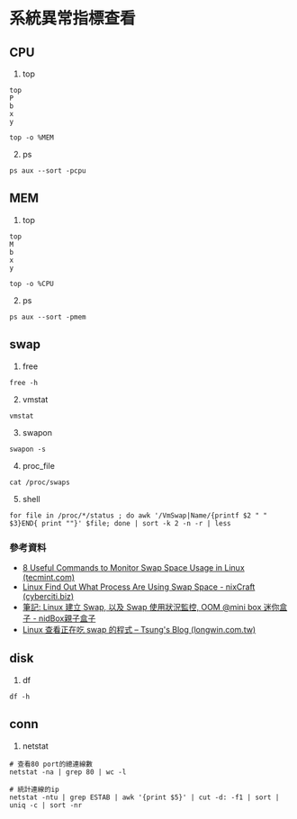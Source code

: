# 系統異常指標查看

## CPU

1. top
```shell
top
P
b
x
y
```

```shell
top -o %MEM
```

2. ps
```shell
ps aux --sort -pcpu
```


## MEM

1. top
```shell
top
M
b
x
y
```

```shell
top -o %CPU
```

2. ps
```shell
ps aux --sort -pmem
```



## swap

1. free
```shell
free -h
```

2. vmstat
```shell
vmstat
```

3. swapon
```shell
swapon -s
```

4. proc_file
```shell
cat /proc/swaps
```


5. shell
```shell
for file in /proc/*/status ; do awk '/VmSwap|Name/{printf $2 " " $3}END{ print ""}' $file; done | sort -k 2 -n -r | less
```

### 參考資料
* [8 Useful Commands to Monitor Swap Space Usage in Linux (tecmint.com)](https://www.tecmint.com/commands-to-monitor-swap-space-usage-in-linux/)
* [Linux Find Out What Process Are Using Swap Space - nixCraft (cyberciti.biz)](https://www.cyberciti.biz/faq/linux-which-process-is-using-swap/)
* [筆記: Linux 建立 Swap, 以及 Swap 使用狀況監控, OOM @mini box 迷你盒子 - nidBox親子盒子](https://mini.nidbox.com/diary/read/9920500)
* [Linux 查看正在吃 swap 的程式 – Tsung's Blog (longwin.com.tw)](https://blog.longwin.com.tw/2017/02/linux-find-use-swap-process-2017/)


## disk

1. df
```shell
df -h
```

## conn

1. netstat
```shell
# 查看80 port的總連線數
netstat -na | grep 80 | wc -l

# 統計連線的ip
netstat -ntu | grep ESTAB | awk '{print $5}' | cut -d: -f1 | sort | uniq -c | sort -nr
```




